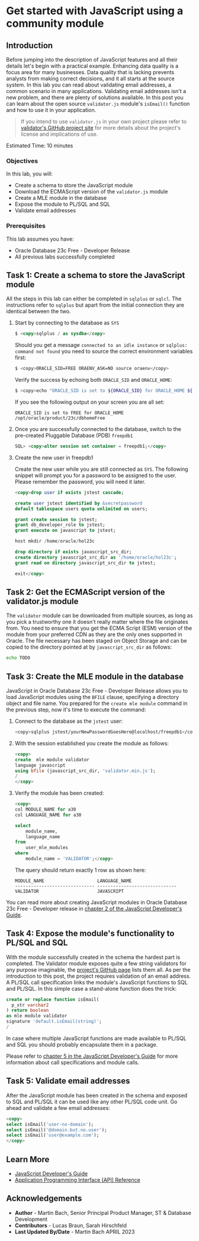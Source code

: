 # Get started with JavaScript using a community module

## Introduction

Before jumping into the description of JavaScript features and all their details let's begin with a practical example. Enhancing data quality is a focus area for many businesses. Data quality that is lacking prevents analysts from making correct decisions, and it all starts at the source system. In this lab you can read about validating email addresses, a common scenario in many applications. Validating email addresses isn't a new problem, and there are plenty of solutions available. In this post you can learn about the open source `validator.js` module's `isEmail()` function and how to use it in your application.

> If you intend to use `validator.js` in your own project please refer to [validator's GitHub project site](https://github.com/validatorjs/validator.js) for more details about the project's license and implications of use. 

Estimated Time: 10 minutes

### Objectives

In this lab, you will:

- Create a schema to store the JavaScript module
- Download the ECMAScript version of the `validator.js` module
- Create a MLE module in the database
- Expose the module to PL/SQL and SQL
- Validate email addresses

### Prerequisites

This lab assumes you have:

- Oracle Database 23c Free - Developer Release
- All previous labs successfully completed

## Task 1: Create a schema to store the JavaScript module

All the steps in this lab can either be completed in `sqlplus` or `sqlcl`. The instructions refer to `sqlplus` but apart from the initial connection they are identical between the two.

1. Start by connecting to the database as `SYS`

	```sql
	$ <copy>sqlplus / as sysdba</copy>
	```

	Should you get a message `connected to an idle instance` or `sqlplus: command not found` you need to source the correct environment variables first:

	```bash
	$ <copy>ORACLE_SID=FREE ORAENV_ASK=NO source oraenv</copy>
	```

	Verify the success by echoing both `ORACLE_SID` and `ORACLE_HOME`:

	```bash
	$ <copy>echo "ORACLE_SID is set to ${ORACLE_SID} for ORACLE_HOME ${ORACLE_HOME}"</copy>
	```

	If you see the following output on your screen you are all set:

	```
	ORACLE_SID is set to FREE for ORACLE_HOME /opt/oracle/product/23c/dbhomeFree
	```

2. Once you are successfully connected to the database, switch to the pre-created Pluggable Database (PDB) `freepdb1`

	```sql
	SQL> <copy>alter session set container = freepdb1;</copy>
	```

3. Create the new user in freepdb1

	Create the new user while you are still connected as `SYS`. The following snippet will prompt you for a password to be assigned to the user. Please remember the password, you will need it later.

	```sql
	<copy>drop user if exists jstest cascade;

	create user jstest identified by &secretpassword
	default tablespace users quota unlimited on users;

	grant create session to jstest;
	grant db_developer_role to jstest;
	grant execute on javascript to jstest;

	host mkdir /home/oracle/hol23c

	drop directory if exists javascript_src_dir;
	create directory javascript_src_dir as '/home/oracle/hol23c';
	grant read on directory javascript_src_dir to jstest;

	exit</copy>
	```

## Task 2: Get the ECMAScript version of the validator.js module

The `validator` module can be downloaded from multiple sources, as long as you pick a trustworthy one it doesn't really matter where the file originates from. You need to ensure that you get the ECMA Script (ESM) version of the module from your preferred CDN as they are the only ones supported in Oracle. The file necessary has been staged on Object Storage and can be copied to the directory pointed at by `javascript_src_dir` as follows:

```bash
echo TODO
```

## Task 3: Create the MLE module in the database

JavaScript in Oracle Database 23c Free - Developer Release allows you to load JavaScript modules using the `BFILE` clause, specifying a directory object and file name. You prepared for the `create mle module` command in the previous step, now it's time to execute the command:

1. Connect to the database as the `jstest` user:

	```bash
	<copy>sqlplus jstest/yourNewPasswordGoesHere@localhost/freepdb1</copy>
	```

2. With the session established you create the module as follows:

	```sql
	<copy>
	create  mle module validator
	language javascript
	using bfile (javascript_src_dir, 'validator.min.js');
	/
	</copy>
	```

3. Verify the module has been created:

	```sql
	<copy>
	col MODULE_NAME for a30
	col LANGUAGE_NAME for a30

	select 
		module_name, 
		language_name 
	from 
		user_mle_modules
	where
		module_name = 'VALIDATOR';</copy>
	```

	The query should return exactly 1 row as shown here:

	```
	MODULE_NAME                    LANGUAGE_NAME
	------------------------------ ------------------------------
	VALIDATOR                      JAVASCRIPT
	```

You can read more about creating JavaScript modules in Oracle Database 23c Free - Developer release in [chapter 2 of the JavaScript Developer's Guide](https://docs.oracle.com/en/database/oracle/oracle-database/23/mlejs/mle-js-modules-and-environments.html#GUID-32E2D1BB-37A0-4BA8-AD29-C967A8CA0CE1).

## Task 4: Expose the module's functionality to PL/SQL and SQL

With the module successfully created in the schema the hardest part is completed. The Validator module exposes quite a few string validators for any purpose imaginable, the [project's GitHub page](https://github.com/validatorjs/validator.js#validators) lists them all. As per the introduction to this post, the project requires validation of an email address. A PL/SQL call specification links the module's JavaScript functions to SQL and PL/SQL. In this simple case a stand-alone function does the trick:

```sql
create or replace function isEmail(
  p_str varchar2
) return boolean
as mle module validator
signature 'default.isEmail(string)';
/
```

In case where multiple JavaScript functions are made available to PL/SQL and SQL you should probably encapsulate them in a package.

Please refer to [chapter 5 in the JavaScript Developer's Guide](https://docs.oracle.com/en/database/oracle/oracle-database/23/mlejs/calling-mle-js-functions.html#GUID-55400971-3660-47D7-B60C-D2F76EE0FD42) for more information about call specifications and module calls.

## Task 5: Validate email addresses

After the JavaScript module has been created in the schema and exposed to SQL and PL/SQL it can be used like any other PL/SQL code unit. Go ahead and validate a few email addresses:

```sql
<copy>
select isEmail('user-no-domain');
select isEmail('@domain.but.no.user');
select isEmail('user@example.com');
</copy>
```

## Learn More

- [JavaScript Developer's Guide](https://docs.oracle.com/en/database/oracle/oracle-database/23/mlejs/index.html)
- [Application Programming Interface (API) Reference](https://oracle-samples.github.io/mle-modules/)

## Acknowledgements

- **Author** - Martin Bach, Senior Principal Product Manager, ST & Database Development
- **Contributors** -  Lucas Braun, Sarah Hirschfeld
- **Last Updated By/Date** - Martin Bach APRIL 2023
